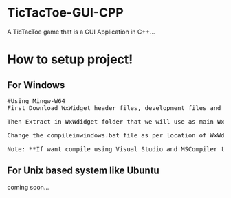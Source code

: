 # TicTacToe-GUI-CPP
<p>A TicTacToe game that is a GUI Application in C++...</p>

# How to setup project!
## For Windows 

<pre>
#Using Mingw-W64
First Download WxWidget header files, development files and Release DLLs from link <a href="https://www.wxwidgets.org/downloads/">https://www.wxwidgets.org/downloads/<a> <br>
Then Extract in WxWdidget folder that we will use as main WxWdidget build folder. <br>
Change the compileinwindows.bat file as per location of WxWdidget folder and DAB! double click on compileinwindows.bat file to compile using g++ compiler. <br>
Note: **If want compile using Visual Studio and MSCompiler then follow WxWidget Docs...** 
</pre>

## For Unix based system like Ubuntu 

coming soon...



